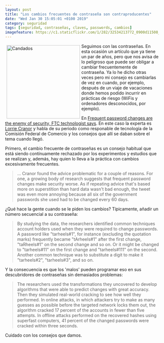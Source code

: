 ```yaml
--- 
layout: post
title: "Los cambios frecuentes de contraseña son contraproducentes"
date: "Wed Jan 30 15:05:01 +0100 2019"
category: seguridad
tags: [seguridad, contraseñas, claves, passwords, cambios]
imagefeature: https://c1.staticflickr.com/1/282/32534213772_0900d11508_m.jpg
---
```



<a href="https://www.flickr.com/photos/fernand0/32534213772" title=""><img src="https://c1.staticflickr.com/1/282/32534213772_0900d11508_m.jpg" width="240"  alt="Candados" style="float:left; margin:5px"></a>
Seguimos con las contraseñas. En esta ocasión un artículo que ya tiene un par de años, pero que nos avisa de lo peligroso que puede ser obligar a cambiar frecuentemente de contraseña. Ya lo he dicho otras veces pero mi consejo es cambiarlas de vez en cuando, por ejemplo, después de un viaje de vacaciones donde hemos podido incurrir en prácticas de riesgo (WiFis y ordenadores desconocidos, por ejemplo).

En [Frequent password changes are the enemy of security, FTC technologist says](https://arstechnica.com/information-technology/2016/08/frequent-password-changes-are-the-enemy-of-security-ftc-technologist-says/). En este caso la experta es   [Lorrie Cranor](http://lorrie.cranor.org/) y habla de su periodo como responable de tecnología de la Comisión Federal de Comercio y los consejos que allí se daban sobre el tema cuando llegó.

Primero, el cambio frecuente de contraseñas es un consejo habitual que está siendo contínuamente rechazado por los experimentos y estudios que se realizan y, además, hay quien lo lleva a la práctica con cambios excesivamente frecuentes.

> ... Cranor found the advice problematic for a couple of reasons. For one, a growing body of research suggests that frequent password changes make security worse. As if repeating advice that's based more on superstition than hard data wasn't bad enough, the tweet was even more annoying because all six of the government passwords she used had to be changed every 60 days.

¿Qué hace la gente cuando se le piden los cambios? Típicamente, añadir un número secuencial a su contraseña:

> By studying the data, the researchers identified common techniques account holders used when they were required to change passwords. A password like "tarheels#1", for instance (excluding the quotation marks) frequently became "tArheels#1" after the first change, "taRheels#1" on the second change and so on. Or it might be changed to "tarheels#11" on the first change and "tarheels#111" on the second. Another common technique was to substitute a digit to make it "tarheels#2", "tarheels#3", and so on.

Y la consecuencia es que los 'malos' pueden programar eso en sus descubridores de contraseñas sin demasiados problemas:

> The researchers used the transformations they uncovered to develop algorithms that were able to predict changes with great accuracy. Then they simulated real-world cracking to see how well they performed. In online attacks, in which attackers try to make as many guesses as possible before the targeted network locks them out, the algorithm cracked 17 percent of the accounts in fewer than five attempts. In offline attacks performed on the recovered hashes using superfast computers, 41 percent of the changed passwords were cracked within three seconds.

Cuidado con los consejos que damos.

